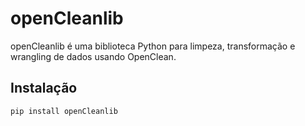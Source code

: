 # openCleanlib

openCleanlib é uma biblioteca Python para limpeza, transformação e wrangling de dados usando OpenClean.

## Instalação

```bash
pip install openCleanlib
